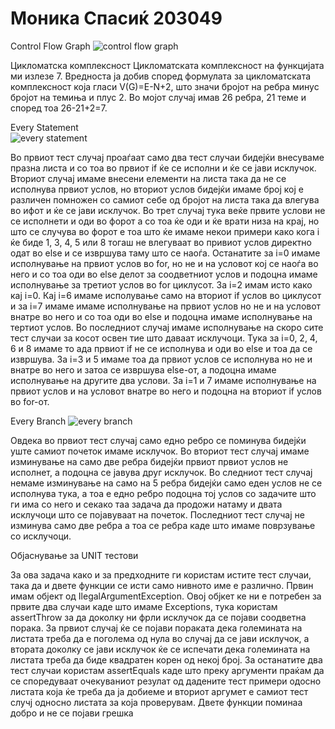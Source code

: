 # Моника Спасиќ 203049
 Control Flow Graph 
 ![control flow graph](https://user-images.githubusercontent.com/80158055/168187607-3f42dc78-eb65-48f0-b5ee-5960174c0cb0.png)
 
 Цикломатска комплексност
 Цикломатската комплексност на функцијата ми излезе 7. Вредноста ја добив според формулата за цикломатската комплексност која гласи V(G)=E-N+2, што значи бројот на ребра минус бројот на темиња и плус 2. Во мојот случај имав 26 ребра, 21 теме и според тоа 26-21+2=7.
 
Every Statement  
![every statement](https://user-images.githubusercontent.com/80158055/168347101-6fcb44a8-12d4-4e65-ad95-8928ec39e248.png)

Во првиот тест случај проаѓаат само два тест случаи бидејќи внесуваме празна листа и со тоа во првиот if ќе се исполни и ќе се јави исклучок. Вториот случај имаме внесени елементи на листа така да не се исполнува првиот услов, но вториот услов бидејќи имаме број кој е различен помножен со самиот себе од бројот на листа така да влегува во ифот и ќе се јави исклучок. Во трет случај тука веќе првите услови не се исполнети и оди во форот а со тоа ќе оди и ќе врати низа на крај, но што се случува во форот е тоа што ќе имаме некои примери како кога i ќе биде 1, 3, 4, 5 или 8 тогаш не влегуваат во привиот услов директно одат во else и се извршува таму што се наоѓа. Останатите за i=0 имаме исполнување на првиот услов во for, но не и на условот кој се наоѓа во него и со тоа оди во else делот за соодветниот услов и подоцна имаме исполнување за третиот услов во for циклусот. За  i=2 имам исто како кај i=0. Кај i=6 имаме исполување само на вториот if услов во циклусот и за i=7 имаме имаме исполнување на првиот услов но не и на условот внатре во него и со тоа оди во else  и подоцна имаме исполнување на тертиот услов. Во последниот случај имаме исполнување на скоро сите тест случаи за косот освен тие што даваат исклучоци. Тука за i=0, 2, 4, 6 и 8 имаме то ада првиот if не се исполнува и оди во else и тоа да се извршува. За i=3 и 5 имаме тоа да првиот услов се исполнува но не и внатре во него и затоа се извршува elsе-от, а подоцна имаме исполнување на другите два услови. За i=1 и 7 имаме исполнување на првиот услов и на условот внатре во него и подоцна на вториот if услов во for-от. 

Every Branch 
![every branch](https://user-images.githubusercontent.com/80158055/168393190-7ea240af-8901-40a7-9326-702ea87e8e65.png)

Овдека во првиот тест случај само едно ребро се поминува бидејќи уште самиот почеток имаме исклучок. Во вториот тест случај имаме изминување на само две ребра бидејќи првиот првиот услов не исполнет, а подоцна се јавува друг исклучок. Во следниот тест случај немаме изминување на само на 5 ребра бидејќи само еден услов не се исполнува тука, а тоа е едно ребро подоцна тој услов со задачите што ги има со него и секако таа задача да продожи натаму  и двата исклучоци што се појавуваат на почеток. Последниот тест случај не изминува само  две ребра а тоа се ребра каде што имаме поврзување со исклучоци.

Објаснување за UNIT тестови 

За ова задача како и за предходните ги користам истите тест случаи, така да и двете функции се исти само нивното име е различно. Првин имам објект од IlegalArgumentException. Овој објкет ке ни е потребен за првите два случаи каде што имаме Exceptions, тука користам assertThrow за да доколку ни фрли исклучок да се појави соодветна порака. За првиот случај ќе се појави пораката дека големината на листата треба да е поголема од нула во случај да се јави исклучок, а втората доколку се јави исклучок ќе се испечати дека големината на листата треба да биде квадратен корен од некој број. За останатите два тест случаи користам assertEquals каде што преку аргументи праќам да се споредуваат очекуваниот резулат од дадените тест примери одосно листата која ќе треба да ја добиеме и вториот аргумет е самиот тест случј односно листата за која проверувам. Двете функции поминаа добро и не се појави грешка 

